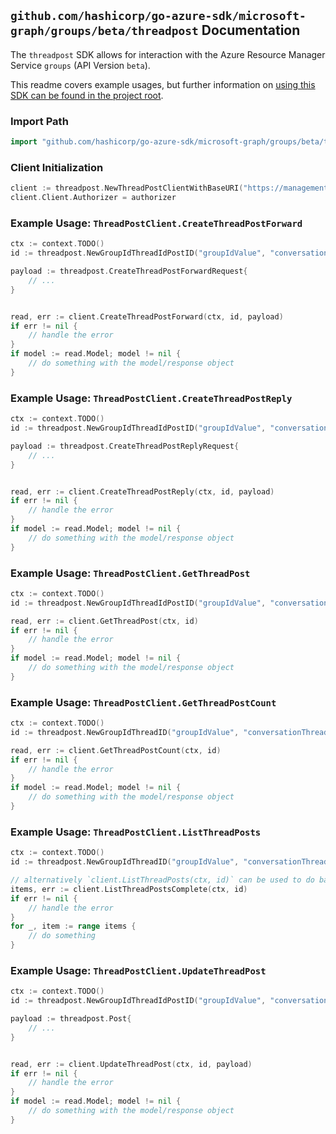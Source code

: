 
## `github.com/hashicorp/go-azure-sdk/microsoft-graph/groups/beta/threadpost` Documentation

The `threadpost` SDK allows for interaction with the Azure Resource Manager Service `groups` (API Version `beta`).

This readme covers example usages, but further information on [using this SDK can be found in the project root](https://github.com/hashicorp/go-azure-sdk/tree/main/docs).

### Import Path

```go
import "github.com/hashicorp/go-azure-sdk/microsoft-graph/groups/beta/threadpost"
```


### Client Initialization

```go
client := threadpost.NewThreadPostClientWithBaseURI("https://management.azure.com")
client.Client.Authorizer = authorizer
```


### Example Usage: `ThreadPostClient.CreateThreadPostForward`

```go
ctx := context.TODO()
id := threadpost.NewGroupIdThreadIdPostID("groupIdValue", "conversationThreadIdValue", "postIdValue")

payload := threadpost.CreateThreadPostForwardRequest{
	// ...
}


read, err := client.CreateThreadPostForward(ctx, id, payload)
if err != nil {
	// handle the error
}
if model := read.Model; model != nil {
	// do something with the model/response object
}
```


### Example Usage: `ThreadPostClient.CreateThreadPostReply`

```go
ctx := context.TODO()
id := threadpost.NewGroupIdThreadIdPostID("groupIdValue", "conversationThreadIdValue", "postIdValue")

payload := threadpost.CreateThreadPostReplyRequest{
	// ...
}


read, err := client.CreateThreadPostReply(ctx, id, payload)
if err != nil {
	// handle the error
}
if model := read.Model; model != nil {
	// do something with the model/response object
}
```


### Example Usage: `ThreadPostClient.GetThreadPost`

```go
ctx := context.TODO()
id := threadpost.NewGroupIdThreadIdPostID("groupIdValue", "conversationThreadIdValue", "postIdValue")

read, err := client.GetThreadPost(ctx, id)
if err != nil {
	// handle the error
}
if model := read.Model; model != nil {
	// do something with the model/response object
}
```


### Example Usage: `ThreadPostClient.GetThreadPostCount`

```go
ctx := context.TODO()
id := threadpost.NewGroupIdThreadID("groupIdValue", "conversationThreadIdValue")

read, err := client.GetThreadPostCount(ctx, id)
if err != nil {
	// handle the error
}
if model := read.Model; model != nil {
	// do something with the model/response object
}
```


### Example Usage: `ThreadPostClient.ListThreadPosts`

```go
ctx := context.TODO()
id := threadpost.NewGroupIdThreadID("groupIdValue", "conversationThreadIdValue")

// alternatively `client.ListThreadPosts(ctx, id)` can be used to do batched pagination
items, err := client.ListThreadPostsComplete(ctx, id)
if err != nil {
	// handle the error
}
for _, item := range items {
	// do something
}
```


### Example Usage: `ThreadPostClient.UpdateThreadPost`

```go
ctx := context.TODO()
id := threadpost.NewGroupIdThreadIdPostID("groupIdValue", "conversationThreadIdValue", "postIdValue")

payload := threadpost.Post{
	// ...
}


read, err := client.UpdateThreadPost(ctx, id, payload)
if err != nil {
	// handle the error
}
if model := read.Model; model != nil {
	// do something with the model/response object
}
```
